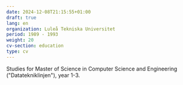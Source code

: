 ```yaml
---
date: 2024-12-08T21:15:55+01:00
draft: true
lang: en
organization: Luleå Tekniska Universitet
period: 1989 - 1993
weight: 20
cv-section: education
type: cv
---
```


Studies for Master of Science in Computer Science and Engineering ("Datatekniklinjen"), year 1-3.
